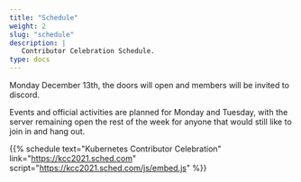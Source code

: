 ```yaml
---
title: "Schedule"
weight: 2
slug: "schedule"
description: |
   Contributor Celebration Schedule.
type: docs
---
```


Monday December 13th, the doors will open and members will be invited to discord.

Events and official activities are planned for Monday and Tuesday, with the
server remaining open the rest of the week for anyone that would still like to
join in and hang out.

{{% schedule
  text="Kubernetes Contributor Celebration"
  link="https://kcc2021.sched.com"
  script="https://kcc2021.sched.com/js/embed.js"
%}}
